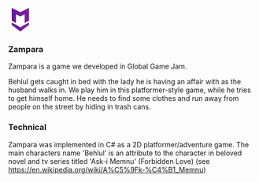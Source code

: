![Screenshot](https://github.com/adam-p/markdown-here/raw/master/src/common/images/icon48.png "Logo Title Text 1")

### Zampara ###

Zampara is a game we developed in Global Game Jam. 

Behlul gets caught in bed with the lady he is having an affair with as the husband walks in. We play him in this platformer-style game, while he tries to get himself home. He needs to find some clothes and run away from people on the street by hiding in trash cans. 

### Technical ###

Zampara was implemented in C# as a 2D platformer/adventure game. The main characters name 'Behlul' is an attribute to the character in beloved novel and tv series titled 'Ask-i Memnu' (Forbidden Love) (see https://en.wikipedia.org/wiki/A%C5%9Fk-%C4%B1_Memnu)
